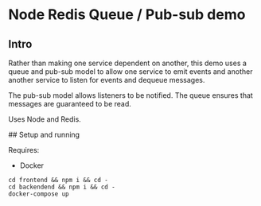 # Node Redis Queue / Pub-sub demo

## Intro

Rather than making one service dependent on another, this demo uses a queue and pub-sub model to allow one service to emit events and another another service to listen for events and dequeue messages.

The pub-sub model allows listeners to be notified. The queue ensures that messages are guaranteed to be read.

Uses Node and Redis.

## Setup and running

Requires:
- Docker

```
cd frontend && npm i && cd -
cd backendend && npm i && cd -
docker-compose up
```
